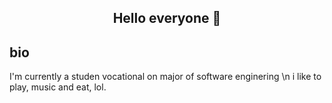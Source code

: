 ## <p align="center">Hello everyone 👋</p>

<h2> bio </h2>
<p>I'm currently a studen vocational on major of software enginering \n i like to play, music and eat, lol.</p>

